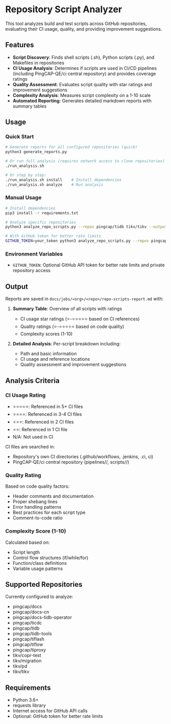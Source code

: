 # Repository Script Analyzer

This tool analyzes build and test scripts across GitHub repositories, evaluating their CI usage, quality, and providing improvement suggestions.

## Features

- **Script Discovery**: Finds shell scripts (.sh), Python scripts (.py), and Makefiles in repositories
- **CI Usage Analysis**: Determines if scripts are used in CI/CD pipelines (including PingCAP-QE/ci central repository) and provides coverage ratings
- **Quality Assessment**: Evaluates script quality with star ratings and improvement suggestions
- **Complexity Analysis**: Measures script complexity on a 1-10 scale
- **Automated Reporting**: Generates detailed markdown reports with summary tables

## Usage

### Quick Start

```bash
# Generate reports for all configured repositories (quick)
python3 generate_reports.py

# Or run full analysis (requires network access to clone repositories)
./run_analysis.sh

# Or step by step:
./run_analysis.sh install    # Install dependencies
./run_analysis.sh analyze    # Run analysis
```

### Manual Usage

```bash
# Install dependencies
pip3 install -r requirements.txt

# Analyze specific repositories
python3 analyze_repo_scripts.py --repos pingcap/tidb tikv/tikv --output-dir ./reports

# With GitHub token for better rate limits
GITHUB_TOKEN=your_token python3 analyze_repo_scripts.py --repos pingcap/tidb
```

### Environment Variables

- `GITHUB_TOKEN`: Optional GitHub API token for better rate limits and private repository access

## Output

Reports are saved in `docs/jobs/<org>/<repo>/repo-scripts-report.md` with:

1. **Summary Table**: Overview of all scripts with ratings
   - CI usage star ratings (⭐-⭐⭐⭐⭐⭐ based on CI references)
   - Quality ratings (⭐-⭐⭐⭐⭐⭐ based on code quality)
   - Complexity scores (1-10)

2. **Detailed Analysis**: Per-script breakdown including:
   - Path and basic information
   - CI usage and reference locations
   - Quality assessment and improvement suggestions

## Analysis Criteria

### CI Usage Rating
- ⭐⭐⭐⭐⭐: Referenced in 5+ CI files
- ⭐⭐⭐⭐: Referenced in 3-4 CI files  
- ⭐⭐⭐: Referenced in 2 CI files
- ⭐⭐: Referenced in 1 CI file
- N/A: Not used in CI

CI files are searched in:
- Repository's own CI directories (.github/workflows, .jenkins, .ci, ci)
- PingCAP-QE/ci central repository (pipelines/<org>/<repo>, scripts/<org>/<repo>)

### Quality Rating
Based on code quality factors:
- Header comments and documentation
- Proper shebang lines
- Error handling patterns
- Best practices for each script type
- Comment-to-code ratio

### Complexity Score (1-10)
Calculated based on:
- Script length
- Control flow structures (if/while/for)
- Function/class definitions
- Variable usage patterns

## Supported Repositories

Currently configured to analyze:
- pingcap/docs
- pingcap/docs-cn
- pingcap/docs-tidb-operator
- pingcap/ticdc
- pingcap/tidb
- pingcap/tidb-tools
- pingcap/tiflash
- pingcap/tiflow
- pingcap/tiproxy
- tikv/copr-test
- tikv/migration
- tikv/pd
- tikv/tikv

## Requirements

- Python 3.6+
- requests library
- Internet access for GitHub API calls
- Optional: GitHub token for better rate limits